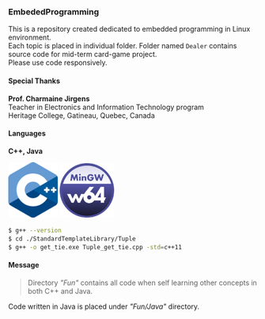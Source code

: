 ### EmbededProgramming
This is a repository created dedicated to embedded programming in Linux environment.  
Each topic is placed in individual folder. Folder named `Dealer` contains source code for mid-term card-game project.  
Please use code responsively.

#### Special Thanks
**Prof. Charmaine Jirgens**  
Teacher in Electronics and Information Technology program  
Heritage College, Gatineau, Quebec, Canada  

#### Languages
**C++, Java**  
  
<img src="./CPlusPlus_Logo.png" alt="An image for C++" width="100"/>  
<img src="./Mingw_Logo.png" alt="An image for C++" width="110"/>

```Bash
$ g++ --version
$ cd ./StandardTemplateLibrary/Tuple
$ g++ -o get_tie.exe Tuple_get_tie.cpp -std=c++11
```

#### Message
> Directory *"Fun"* contains all code when self learning other concepts in both C++ and Java.  

Code written in Java is placed under *"Fun/Java"* directory.  